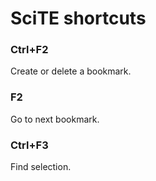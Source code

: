 # SciTE shortcuts   

### Ctrl+F2   
Create or delete a bookmark.	

### F2   
Go to next bookmark.   

### Ctrl+F3   
Find selection.   
